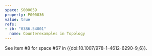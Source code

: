 ```yaml
---
space: S000059
property: P000036
value: true
refs:
- zb: "0386.54001"
  name: Counterexamples in Topology
---
```


See item #8 for space #67 in {{doi:10.1007/978-1-4612-6290-9_6}}.
